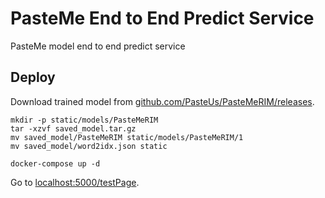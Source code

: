 # PasteMe End to End Predict Service

PasteMe model end to end predict service

## Deploy

Download trained model from [github.com/PasteUs/PasteMeRIM/releases](https://github.com/PasteUs/PasteMeRIM/releases).

```shell script
mkdir -p static/models/PasteMeRIM
tar -xzvf saved_model.tar.gz
mv saved_model/PasteMeRIM static/models/PasteMeRIM/1
mv saved_model/word2idx.json static
```

```shell script
docker-compose up -d
```

Go to [localhost:5000/testPage](http://localhost:5000/testPage).
